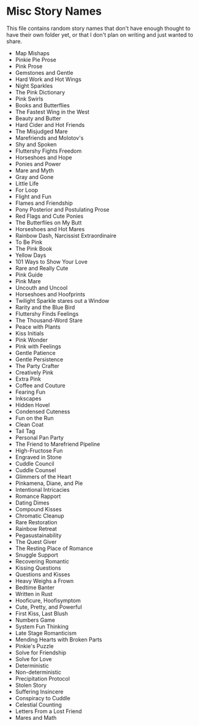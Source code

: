 # Misc Story Names

This file contains random story names that don't have enough thought to have their own folder yet, or that I don't plan on writing and just wanted to share.

- Map Mishaps
- Pinkie Pie Prose
- Pink Prose
- Gemstones and Gentle
- Hard Work and Hot Wings
- Night Sparkles
- The Pink Dictionary
- Pink Swirls
- Books and Butterflies
- The Fastest Wing in the West
- Beauty and Butter
- Hard Cider and Hot Friends
- The Misjudged Mare
- Marefriends and Molotov's
- Shy and Spoken
- Fluttershy Fights Freedom
- Horseshoes and Hope
- Ponies and Power
- Mare and Myth
- Gray and Gone
- Little Life
- For Loop
- Flight and Fun
- Flames and Friendship
- Pony Posterior and Postulating Prose
- Red Flags and Cute Ponies
- The Butterflies on My Butt
- Horseshoes and Hot Mares
- Rainbow Dash, Narcissist Extraordinaire
- To Be Pink
- The Pink Book
- Yellow Days
- 101 Ways to Show Your Love
- Rare and Really Cute
- Pink Guide
- Pink Mare
- Uncouth and Uncool
- Horseshoes and Hoofprints
- Twilight Sparkle stares out a Window
- Rarity and the Blue Bird
- Fluttershy Finds Feelings
- The Thousand-Word Stare
- Peace with Plants
- Kiss Initials
- Pink Wonder
- Pink with Feelings
- Gentle Patience
- Gentle Persistence
- The Party Crafter
- Creatively Pink
- Extra Pink
- Coffee and Couture
- Fearing Fun
- Inkscapes
- Hidden Hovel
- Condensed Cuteness
- Fun on the Run
- Clean Coat
- Tail Tag
- Personal Pan Party
- The Friend to Marefriend Pipeline
- High-Fructose Fun
- Engraved in Stone
- Cuddle Council
- Cuddle Counsel
- Glimmers of the Heart
- Pinkamena, Diane, and Pie
- Intentional Intricacies
- Romance Rapport
- Dating Dimes
- Compound Kisses
- Chromatic Cleanup
- Rare Restoration
- Rainbow Retreat
- Pegasustainability
- The Quest Giver
- The Resting Place of Romance
- Snuggle Support
- Recovering Romantic
- Kissing Questions
- Questions and Kisses
- Heavy Weighs a Frown
- Bedtime Banter
- Written in Rust
- Hooficure, Hoofisymptom
- Cute, Pretty, and Powerful
- First Kiss, Last Blush
- Numbers Game
- System Fun Thinking
- Late Stage Romanticism
- Mending Hearts with Broken Parts
- Pinkie's Puzzle
- Solve for Friendship
- Solve for Love
- Deterministic
- Non-deterministic
- Precipitation Protocol
- Stolen Story
- Suffering Insincere
- Conspiracy to Cuddle
- Celestial Counting
- Letters From a Lost Friend
- Mares and Math
